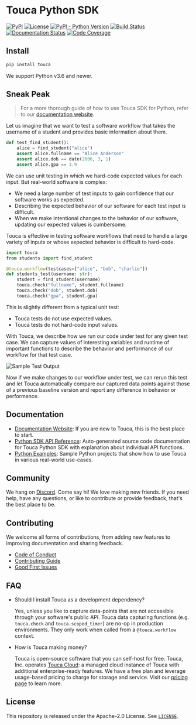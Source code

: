 # Touca Python SDK

[![PyPI](https://img.shields.io/pypi/v/touca?color=blue)](https://pypi.org/project/touca/)
[![License](https://img.shields.io/pypi/l/touca?color=blue)](https://github.com/trytouca/trytouca/blob/main/sdk/python/LICENSE)
[![PyPI - Python Version](https://img.shields.io/pypi/pyversions/touca)](https://pypi.org/project/touca)
[![Build Status](https://img.shields.io/github/actions/workflow/status/trytouca/trytouca/build.yml?branch=main)](https://github.com/trytouca/trytouca/actions/workflows/build.yml?query=branch:main+event:push)
[![Documentation Status](https://readthedocs.org/projects/touca-python/badge/?version=latest)](https://touca-python.readthedocs.io)
[![Code Coverage](https://img.shields.io/codecov/c/github/trytouca/trytouca)](https://app.codecov.io/gh/trytouca/trytouca)

## Install

```bash
pip install touca
```

We support Python v3.6 and newer.

## Sneak Peak

> For a more thorough guide of how to use Touca SDK for Python, refer to our
> [documentation website](https://touca.io/docs).

Let us imagine that we want to test a software workflow that takes the username
of a student and provides basic information about them.

```python
def test_find_student():
    alice = find_student("alice")
    assert alice.fullname == "Alice Anderson"
    assert alice.dob == date(2006, 3, 1)
    assert alice.gpa == 3.9
```

We can use unit testing in which we hard-code expected values for each input.
But real-world software is complex:

- We need a large number of test inputs to gain confidence that our software
  works as expected.
- Describing the expected behavior of our software for each test input is
  difficult.
- When we make intentional changes to the behavior of our software, updating our
  expected values is cumbersome.

Touca is effective in testing software workflows that need to handle a large
variety of inputs or whose expected behavior is difficult to hard-code.

```python
import touca
from students import find_student

@touca.workflow(testcases=["alice", "bob", "charlie"])
def students_test(username: str):
    student = find_student(username)
    touca.check("fullname", student.fullname)
    touca.check("dob", student.dob)
    touca.check("gpa", student.gpa)
```

This is slightly different from a typical unit test:

- Touca tests do not use expected values.
- Touca tests do not hard-code input values.

With Touca, we describe how we run our code under test for any given test case.
We can capture values of interesting variables and runtime of important
functions to describe the behavior and performance of our workflow for that test
case.

![Sample Test Output](https://touca.io/docs/img/assets/touca-run-python.dark.gif)

Now if we make changes to our workflow under test, we can rerun this test and
let Touca automatically compare our captured data points against those of a
previous baseline version and report any difference in behavior or performance.

## Documentation

- [Documentation Website](https://touca.io/docs/basics/): If you are new to
  Touca, this is the best place to start.
- [Python SDK API Reference](https://touca.io/docs/external/sdk/python/index.html):
  Auto-generated source code documentation for Touca Python SDK with explanation
  about individual API functions.
- [Python Examples](https://github.com/trytouca/trytouca/tree/main/examples/python):
  Sample Python projects that show how to use Touca in various real-world
  use-cases.

## Community

We hang on [Discord](https://touca.io/discord). Come say hi! We love making new
friends. If you need help, have any questions, or like to contribute or provide
feedback, that's the best place to be.

## Contributing

We welcome all forms of contributions, from adding new features to improving
documentation and sharing feedback.

- [Code of Conduct](https://touca.io/docs/contributing/conduct/)
- [Contributing Guide](https://touca.io/docs/contributing/)
- [Good First Issues](https://touca.io/docs/contributing/good-first-issues/)

## FAQ

- Should I install Touca as a development dependency?

  Yes, unless you like to capture data-points that are not accessible through
  your software's public API. Touca data capturing functions (e.g. `touca.check`
  and `touca.scoped_timer`) are no-op in production environments. They only work
  when called from a `@touca.workflow` context.

- How is Touca making money?

  Touca is open-source software that you can self-host for free. Touca, Inc.
  operates [Touca Cloud](https://app.touca.io): a managed cloud instance of
  Touca with additional enterprise-ready features. We have a free plan and
  leverage usage-based pricing to charge for storage and service. Visit our
  [pricing page](https://touca.io/pricing) to learn more.

## License

This repository is released under the Apache-2.0 License. See
[`LICENSE`](https://github.com/trytouca/trytouca/blob/main/sdk/python/LICENSE).
